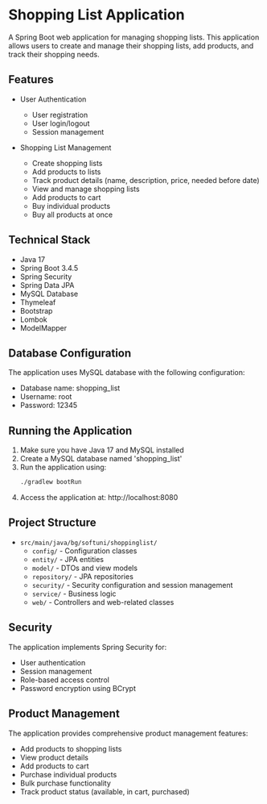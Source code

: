 # Shopping List Application

A Spring Boot web application for managing shopping lists. This application allows users to create and manage their shopping lists, add products, and track their shopping needs.

## Features

- User Authentication
  - User registration
  - User login/logout
  - Session management

- Shopping List Management
  - Create shopping lists
  - Add products to lists
  - Track product details (name, description, price, needed before date)
  - View and manage shopping lists
  - Add products to cart
  - Buy individual products
  - Buy all products at once

## Technical Stack

- Java 17
- Spring Boot 3.4.5
- Spring Security
- Spring Data JPA
- MySQL Database
- Thymeleaf
- Bootstrap
- Lombok
- ModelMapper

## Database Configuration

The application uses MySQL database with the following configuration:
- Database name: shopping_list
- Username: root
- Password: 12345

## Running the Application

1. Make sure you have Java 17 and MySQL installed
2. Create a MySQL database named 'shopping_list'
3. Run the application using:
   ```bash
   ./gradlew bootRun
   ```
4. Access the application at: http://localhost:8080

## Project Structure

- `src/main/java/bg/softuni/shoppinglist/`
  - `config/` - Configuration classes
  - `entity/` - JPA entities
  - `model/` - DTOs and view models
  - `repository/` - JPA repositories
  - `security/` - Security configuration and session management
  - `service/` - Business logic
  - `web/` - Controllers and web-related classes

## Security

The application implements Spring Security for:
- User authentication
- Session management
- Role-based access control
- Password encryption using BCrypt

## Product Management

The application provides comprehensive product management features:
- Add products to shopping lists
- View product details
- Add products to cart
- Purchase individual products
- Bulk purchase functionality
- Track product status (available, in cart, purchased) 